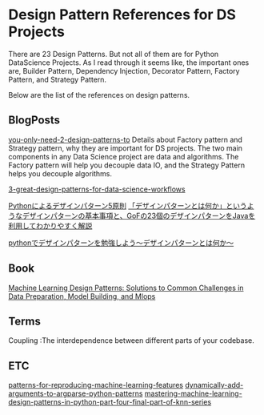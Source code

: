 
# Design Pattern References for DS Projects

There are 23 Design Patterns. But not all of them are for Python DataScience Projects.
As I read through it seems like, the important ones are, Builder Pattern, Dependency Injection, Decorator Pattern, Factory Pattern, and Strategy Pattern.

Below are the list of the references on design patterns.

## BlogPosts


[you-only-need-2-design-patterns-to](https://laszlo.substack.com/p/you-only-need-2-design-patterns-to)
Details about Factory pattern and Strategy pattern, why they are important for DS projects.
The two main components in any Data Science project are data and algorithms. The Factory pattern will help you decouple data IO, and the Strategy Pattern helps you decouple algorithms.

[3-great-design-patterns-for-data-science-workflows](https://towardsdatascience.com/3-great-design-patterns-for-data-science-workflows-d3bf162d74e6)


[Pythonによるデザインパターン5原則](https://qiita.com/tsuji-daisuke/items/4b903023001f157554a4)
[「デザインパターンとは何か」というようなデザインパターンの基本事項と、GoFの23個のデザインパターンをJavaを利用してわかりやすく解説](https://www.techscore.com/tech/DesignPattern/)

[pythonでデザインパターンを勉強しよう～デザインパターンとは何か～](https://www.nblog09.com/w/2020/10/24/python-design-pattern/)
## Book
[Machine Learning Design Patterns: Solutions to Common Challenges in Data Preparation, Model Building, and Mlops](https://www.amazon.co.jp/-/en/Valliappa-Lakshmanan/dp/1098115783)


## Terms
Coupling :The interdependence between different parts of your codebase.


## ETC 
[patterns-for-reproducing-machine-learning-features](https://towardsdatascience.com/patterns-for-reproducing-machine-learning-features-949e95544e35)
[dynamically-add-arguments-to-argparse-python-patterns](https://towardsdatascience.com/dynamically-add-arguments-to-argparse-python-patterns-a439121abc39)
[mastering-machine-learning-design-patterns-in-python-part-four-final-part-of-knn-series](https://medium.com/@gp_pulipaka/mastering-machine-learning-design-patterns-in-python-part-four-final-part-of-knn-series-78d4bd8b34a)
